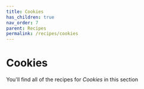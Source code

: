 ```yaml
---
title: Cookies
has_children: true
nav_order: 7
parent: Recipes
permalink: /recipes/cookies
---
```


# Cookies

You'll find all of the recipes for *Cookies* in this section

